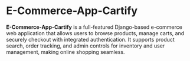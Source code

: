 # E-Commerce-App-Cartify
**E-Commerce-App-Cartify** is a full-featured Django-based e-commerce web application that allows users to browse products, manage carts, and securely checkout with integrated authentication. It supports product search, order tracking, and admin controls for inventory and user management, making online shopping seamless.

